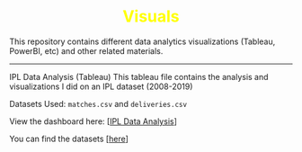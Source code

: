 <h1 style="text-align: center; color: yellow;">Visuals</h1>
This repository contains different data analytics visualizations (Tableau, PowerBI, etc) and other related materials.

***
IPL Data Analysis (Tableau)
This tableau file contains the analysis and visualizations I did on an IPL dataset (2008-2019)

Datasets Used: `matches.csv` and `deliveries.csv`

View the dashboard here: \[[IPL Data Analysis](https://public.tableau.com/shared/DN42FP62G?:display_count=n&:origin=viz_share_link)\]

You can find the datasets \[[here](https://github.com/bitcrafty/global-datasets)\]
